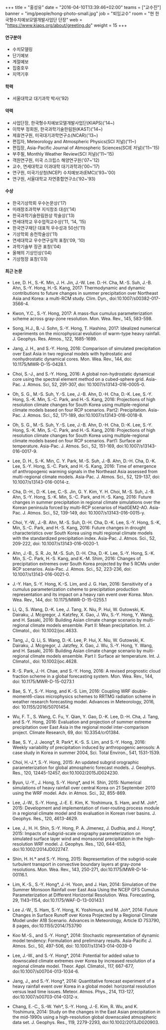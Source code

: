 +++
title = "홍성유"
date = "2016-04-10T13:39:46+02:00"
teams = ["교수진"]
banner = "img/people/hong-photo-small.jpg"
job = "퇴임교수"
room = "현 한국형수치예보모델개발사업단 단장"
web = "https://www.kiaps.org/about/greeting.do"
weight = 15
+++

#### 연구분야
+ 수치모델링
+ 단기예보
+ 계절예보
+ 집중호우
+ 지역기후

#### 학력
+ 서울대학교 대기과학 박사('92)

#### 약력
+ 사업단장, 한국형수치예보모델개발사업단(KIAPS)('14~)
+ 이학부 정회원, 한국과학기술한림원(KAST)('14~)
+ 제휴연구원, 미국대기과학연구소(NCAR)('13~)
+ 편집자, Meteorology and Atmospheric Physics(SCI 저널)('11~)
+ 편집장, Asia-Pacific Journal of Atmospheric Sciences(SCIE 저널)('11~'15)
+ 부주필, Monthly Weather Review(SCI 저널)('11~'15)
+ 객원연구원, 미국 스크립스 해양연구원('07~'12)
+ 교수, 연세대학교 이과대학 대기과학과('00~'17)
+ 연구원, 미국기상청(NCEP) 수치예보과(EMC)('93~'00)
+ 연구원, 서울대학교 자연종합연구소('92~'93)

#### 수상
+ 한국기상학회 우수논문상('17)
+ 미래창조과학부 지식창조 대상('14)
+ 한국과학기술한림원상 학술상('13)
+ 연세대학교 우수업적교수상('11, '14, '15)
+ 한국연구재단 대표적 우수성과 50선('11)
+ 기상학회 송천학술상('11)
+ 연세대학교 우수연구실적 표창('09, '10)
+ 과학기술부 장관 표창('04)
+ 올해의 기상인상('04)
+ 기상청장 표창('03)

#### 최근 논문
+ Lee, D. H., S.-K. Min, J. H. Jin, J.-W. Lee. D.-H. Cha, M.-S. Suh, J.-B. Ahn, S.-Y. Hong, H.-S. Kang, 2017: Thermodynamic and dynamic contributions to future changes in summer precipitation over Northeast Asia and Korea: a multi-RCM study. Clim. Dyn., doi:10.1007/s00382-017-3566-4.

+ Kwon, Y.C., S.-Y. Hong, 2017: A mass-flux cumulus parameterization scheme across gray-zone resolution. Mon. Wea. Rev., 145, 583-598.

+ Song, H.J., B.-J. Sohn, S.-Y. Hong, T. Hashino, 2017: Idealized numerical experiments on the microphysical evolution of warm-type heavy rainfall. J. Geophys. Res. Atmos., 122, 1685-1699.

+ Jang, J. H., and S.-Y. Hong, 2016: Comparison of simulated precipitation over East Asia in two regional models with hydrostatic and nonhydrostatic dynamical cores. Mon. Wea. Rev., 144, doi: 10.1175/MWR-D-15-0428.1.

+ Choi, S.-J., and S.-Y. Hong, 2016: A global non-hydrostatic dynamical core using the spectral element method on a cubed-sphere grid. Asia-Pac. J. Atmos. Sci, 52, 291-307, doi: 10.1007/s13143-016-0005-0.

+ Oh, S. G., M.-S. Suh, Y.-S. Lee, J.-B. Ahn, D.-H. Cha, D.-K. Lee, S.-Y. Hong, S.-K. Min, S.-C. Park, and H.-S. Kang, 2016: Projections of high resolution climate changes for South Korea using multiple-regional climate models based on four RCP scenarios. Part2: Precipitation. Asia-Pac. J. Atmos. Sci., 52, 171-189, doi:10.1007/s13143-016-0018-8.

+ Oh, S. G., M.-S. Suh, Y.-S. Lee, J.-B. Ahn, D.-H. Cha, D.-K. Lee, S.-Y. Hong, S.-K. Min, S.-C. Park, and H.-S. Kang, 2016: Projections of high resolution climate changes for South Korea using multiple-regional climate models based on four RCP scenarios. Part1: Surface air temperature. Asia-Pac. J. Atmos. Sci., 52, 151-169, doi:10.1007/s13143-016-0017-9.

+ Lee, D. H., S.-K. Min, C. Y. Park, M.-S. Suh, J.-B. Ahn, D.-H. Cha, D.-K. Lee, S.-Y. Hong, S.-C. Park, and H.-S. Kang, 2016: Time of emergence of anthropogenic warming signals in the Northeast Asia assessed from multi-regional climate models. Asia-Pac. J. Atmos. Sci., 52, 129-137, doi: 10.1007/s13143-016-0014-z.

+ Cha, D.-H., D.-K. Lee, C.-S. Jin, G. Y. Kim, Y. H. Choi, M.-S. Suh, J.-B. Ahn, S.-Y. Hong, S.-K. Min, S.-C. Park, and H.-S. Kang, 2016: Future changes in summer precipitation in regional climate simulations over the Korean peninsula forced by multi-RCP scenarios of HadGEM2-AO. Asia-Pac. J. Atmos. Sci., 52, 139-149, doi: 10.1007/s13143-016-0015-y.

+ Choi, Y.-W., J.-B. Ahn, M.-S. Suh, D.-H. Cha, D.-K. Lee, S.-Y. Hong, S.-K, Min, S.-C. Park, and H.-S. Kang, 2016: Future changes in drought characteristics over South Korea using multi regional climate models with the standardized precipitation index. Asia-Pac. J. Atmos. Sci., 52, 209-222, doi: 10.1007/s13143-016-0020-1.

+ Ahn, J.-B., S. R. Jo, M.-S. Suh, D.-H. Cha, D.-K. Lee, S.-Y. Hong, S.-K. Min, S.-C. Park, H.-S. Kang, and K.-M. Shim, 2016: Changes of precipitation extremes over South Korea projected by the 5 RCMs under RCP scenarios. Asia-Pac. J. Atmos. Sci., 52, 223-236, doi: 10.1007/s13143-016-0021-0.

+ J.-Y. Han, S.-Y. Hong, K.-S. Lim, and J. G. Han, 2016: Sensitivity of a cumulus parameterization csheme to precipitation production representation and its impact on a heavy rain event over Korea. Mon. Wea. Rev., 144, doi: 10.1175/MWR-D-15-0255.1

+ Li, Q., S. Wang, D.-K. Lee, J. Tang, X. Niu, P. Hui, W. Gutowski, K. Dairaku, J. Mcgregor, J. Katzfey, X. Gao, J. Wu, S.-Y. Hong, Y. Wang, and H. Sasaki, 2016: Building Asian climate change scenario by multi-regional climate models ensemble. Part II: Mean precipitation. Int. J. Climatol., doi: 10.1002/joc.4633.

+ Tang, J., Q. Li, S. Wang, D.-K. Lee, P. Hui, X. Niu, W. Gutowski, K. Dairaku, J. Mcgregor, J. Jatzfey, X. Gao, J. Wu, S.-Y. Hong, Y. Wang, and H. Sasaki, 2016: Building Asian climate change scenario by multi-regional climate models ensemble. Part I: Surface air temperature. Int. J. Climatol., doi: 10.1002/joc.4628.

+ R.-S. Park, J.-H. Chae, and S.-Y. Hong, 2016: A revised prognostic cloud fraction scheme in a global forecasting system. Mon. Wea. Rev., 144, doi: 10.1175/MWR-D-15-0273.1

+ Bae, S. Y., S.-Y. Hong, and K.-S. Lim, 2016: Coupling WRF double-moment6-class microphysics schemes to RRTMG radiation scheme in weather research forecasting model. Advances in Meteorology, 2016, doi: 10.1155/2016/50701454.

+ Wu, F. T., S. Wang, C. Fu, Y. Qian, Y. Gao, D.-K. Lee, D.-H. Cha, J. Tang, and S.-Y. Hong, 2016: Evaluation and projection of summer extreme precipitation over East Asia in the regional model inter-comparison project. Climate Research, 69, doi: 10.3354/cr01384.

+ Bae, S. Y., J. Jeong*, R. Park*, K.-S. S. Lim, and S.-Y. Hong, 2016: Weekly variability of precipitation induced by anthropogenic aerosols: A case study in Korea in summer 2004, Sci. Total Environ., 541, 1531-1539.

+ Choi, H.-J.*, S.-Y. Hong, 2015: An updated subgrid orographic parameterization for global atmospheric forecast models. J. Geophys. Res., 120, 12445-12457, doi:10.1002/2015JD024230.

+ Byun, U.-Y., J. Hong, S.-Y. Hong*, and H. Shin, 2015: Numerical simulations of heavy rainfall over central Korea on 21 September 2010 using the WRF model. Adv. in Atmos. Sci., 32, 855-869.
+ Lee, J.‐W., S.‐Y. Hong, J.‐E. E. Kim, K. Yoshimura, S. Ham, and M. Joh*, 2015: Development and implementation of river‐routing process module in a regional climate model and its evaluation in Korean river basins. J. Geophys. Res., 120, 4613-4629.
+ Lee, J., H. H. Shin, S.-Y. Hong, P. A. Jimenez, J. Dudhia, and J. Hong*, 2015: Impacts of subgrid-scale orography parameterization on simulated surface layer wind and monsoonal precipitation in the high-resolution WRF model. J. Geophys. Res., 120, 644-653, doi:10.1002/2014JD022747.
+ Shin, H. H.* and S.-Y. Hong, 2015: Representation of the subgrid-scale turbulent transport in convective boundary layers at gray-zone resolutions. Mon. Wea. Rev., 143, 250-271, doi:10.1175/MWR-D-14-00116.1.

+ Lim, K.-S., S.-Y. Hong*, J.-H. Yoon, and J. Han, 2014: Simulation of the Summer Monsoon Rainfall over East Asia Using the NCEP GFS Cumulus Parameterization at Different Horizontal Resolution. Wea. Forecasting, 29, 1143–1154, doi:10.1175/WAF-D-13-00143.1

+ Lee J.-W., S. Ham, S.-Y. Hong, K. Yoshimura, and M. Joh*, 2014: Future Changes in Surface Runoff over Korea Projected by a Regional Climate Model under A1B Scenario. Advances in Meteorology, Article ID 753790, 8 pages, doi:10.1155/2014/753790

+ Koo M.-S., and S.-Y. Hong*, 2014: Stochastic representation of dynamic model tendency: Formulation and preliminary results. Asia-Pacific J. Atmos. Sci., 50, 497-506, doi: 10.1007/s13143-014-0039-0

+ Lee, J.-W., and S.-Y. Hong*, 2014: Potential for added value to downscaled climate extremes over Korea by increased resolution of a regional climate model. Theor. Appl. Climatol., 117, 667-677, doi:10.1007/s00704-013-1034-6.

+ Jang, J., and S.-Y. Hong*, 2014: Quantitative forecast experiment of a heavy rainfall event over Korea in a global model: horizontal resolution versus lead time issues. Meteor. Atmos. Phys., 214, 113-127, doi:10.1007/s00703-014-0312-x.

+ Chang, E.-C., S.-W. Yeh*, S.-Y. Hong, J.-E. Kim, R. Wu, and K. Yoshimura, 2014: Study on the changes in the East Asian precipitation in the mid-1990s using a high-resolution global downscaled atmospheric data set. J. Geophys. Res., 119, 2279-2293, doi:10.1002/2013JD020903.
